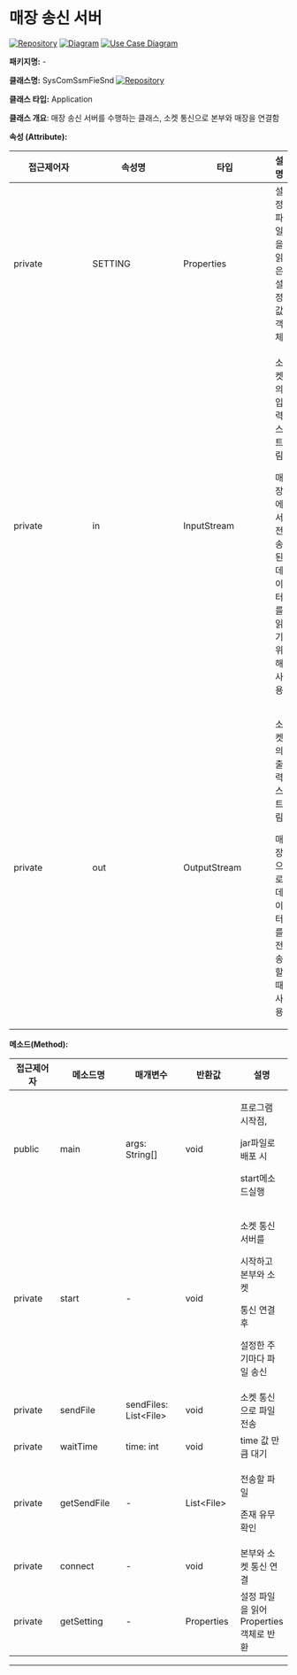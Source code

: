 # 매장 송신 서버

[![Repository](https://img.shields.io/badge/View-Repository-blue)](https://github.com/kitriweb9/SRMUS_Project/tree/master/file_server/03storeSenderlast/src) [![Diagram](https://img.shields.io/badge/View-Class_Diagram-blue)](../../cld.md#file-server-ssm) [![Use Case Diagram](https://img.shields.io/badge/View-Use_Case_Diagram-blue)](../../use-case.md#file-server)



**패키지명:** -

**클래스명:** SysComSsmFieSnd  [![Repository](https://img.shields.io/badge/View-Repository-blue)](../../../../../file_server/03storeSenderlast/src/SysComSsmFieSnd.java)

**클래스 타입:** Application

**클래스 개요**: 매장 송신 서버를 수행하는 클래스, 소켓 통신으로 본부와 매장을 연결함

**속성 (Attribute):**

<table><thead><tr><th width="131">접근제어자</th><th width="153">속성명</th><th width="153">타입</th><th>설명</th></tr></thead><tbody><tr><td>private</td><td>SETTING</td><td>Properties</td><td>설정 파일을 읽은 설정 값 객체</td></tr><tr><td>private</td><td>in</td><td>InputStream</td><td><p>소켓의 입력 스트림</p><p>매장에서 전송된 데이터를 읽기 위해 사용</p></td></tr><tr><td>private</td><td>out</td><td>OutputStream</td><td><p>소켓의 출력 스트림</p><p>매장으로 데이터를 전송할 때 사용</p></td></tr></tbody></table>

**메소드(Method):**

<table><thead><tr><th width="130">접근제어자</th><th width="154">메소드명</th><th width="154">매개변수</th><th width="104">반환값</th><th>설명</th></tr></thead><tbody><tr><td>public</td><td>main</td><td>args: String[]</td><td>void</td><td><p>프로그램 시작점,</p><p>jar파일로 배포 시 </p><p>start메소드실행</p></td></tr><tr><td>private</td><td>start</td><td>-</td><td>void</td><td><p>소켓 통신 서버를 </p><p>시작하고 본부와 소켓 </p><p>통신 연결 후 </p><p>설정한 주기마다 파일 송신</p></td></tr><tr><td>private</td><td>sendFile</td><td>sendFiles: List&#x3C;File></td><td>void</td><td>소켓 통신으로 파일 전송</td></tr><tr><td>private</td><td>waitTime</td><td>time: int</td><td>void</td><td>time 값 만큼 대기</td></tr><tr><td>private</td><td>getSendFile</td><td>-</td><td>List&#x3C;File></td><td><p>전송할 파일 </p><p>존재 유무 확인</p></td></tr><tr><td>private</td><td>connect</td><td>-</td><td>void</td><td>본부와 소켓 통신 연결</td></tr><tr><td>private</td><td>getSetting</td><td>-</td><td>Properties</td><td>설정 파일을 읽어 Properties 객체로 반환</td></tr></tbody></table>



***

